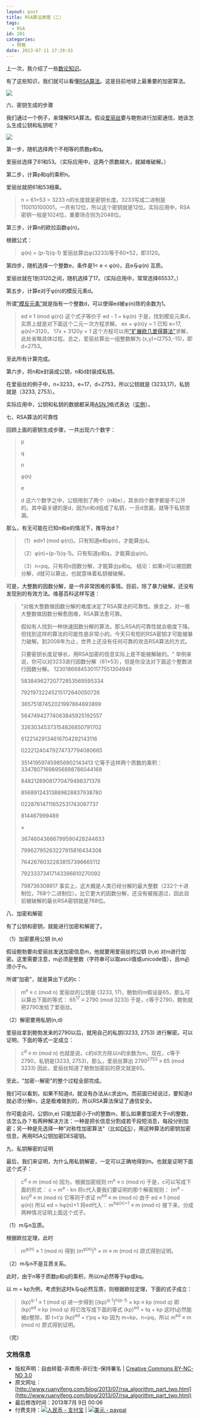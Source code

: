 ```yaml
---
layout: post
title: RSA算法原理（二）
tags:
  - RSA
id: 201
categories:
  - 转载
date: 2013-07-11 17:39:43
---
```


上一次，我介绍了一些[数论知识](http://www.ruanyifeng.com/blog/2013/06/rsa_algorithm_part_one.html)。

有了这些知识，我们就可以看懂[RSA算法](http://zh.wikipedia.org/wiki/RSA%E7%AE%97%E6%B3%95)。这是目前地球上最重要的加密算法。

![](http://image.beekka.com/blog/201307/bg2013070301.png)

六、密钥生成的步骤

我们通过一个例子，来理解RSA算法。假设[爱丽丝](http://zh.wikipedia.org/wiki/%E7%88%B1%E4%B8%BD%E4%B8%9D%E4%B8%8E%E9%B2%8D%E4%BC%AF)要与鲍勃进行加密通信，她该怎么生成公钥和私钥呢？

<!--more-->

![](http://image.beekka.com/blog/201307/bg2013070302.png)

第一步，随机选择两个不相等的质数p和q。

爱丽丝选择了61和53。（实际应用中，这两个质数越大，就越难破解。）

第二步，计算p和q的乘积n。

爱丽丝就把61和53相乘。
> n = 61×53 = 3233
n的长度就是密钥长度。3233写成二进制是110010100001，一共有12位，所以这个密钥就是12位。实际应用中，RSA密钥一般是1024位，重要场合则为2048位。

第三步，计算n的欧拉函数φ(n)。

根据公式：
> φ(n) = (p-1)(q-1)
爱丽丝算出φ(3233)等于60×52，即3120。

第四步，随机选择一个整数e，条件是1&lt; e &lt; φ(n)，且e与φ(n) 互质。

爱丽丝就在1到3120之间，随机选择了17。（实际应用中，常常选择65537。）

第五步，计算e对于φ(n)的模反元素d。

所谓["模反元素"](http://zh.wikipedia.org/wiki/%E6%A8%A1%E5%8F%8D%E5%85%83%E7%B4%A0)就是指有一个整数d，可以使得ed被φ(n)除的余数为1。
> ed ≡ 1 (mod φ(n))
这个式子等价于
> ed - 1 = kφ(n)
于是，找到模反元素d，实质上就是对下面这个二元一次方程求解。
> ex + φ(n)y = 1
已知 e=17, φ(n)=3120，
> 17x + 3120y = 1
这个方程可以用["扩展欧几里得算法"](http://zh.wikipedia.org/wiki/%E6%89%A9%E5%B1%95%E6%AC%A7%E5%87%A0%E9%87%8C%E5%BE%97%E7%AE%97%E6%B3%95)求解，此处省略具体过程。总之，爱丽丝算出一组整数解为 (x,y)=(2753,-15)，即 d=2753。

至此所有计算完成。

第六步，将n和e封装成公钥，n和d封装成私钥。

在爱丽丝的例子中，n=3233，e=17，d=2753，所以公钥就是 (3233,17)，私钥就是（3233, 2753）。

实际应用中，公钥和私钥的数据都采用[ASN.1](http://zh.wikipedia.org/zh-cn/ASN.1)格式表达（[实例](http://hi.baidu.com/mathack/item/d0ad4cc1514a3663f7c95da2)）。

七、RSA算法的可靠性

回顾上面的密钥生成步骤，一共出现六个数字：
> p
> 
>   q
> 
>   n
> 
>   φ(n)
> 
>   e
> 
>   d
这六个数字之中，公钥用到了两个（n和e），其余四个数字都是不公开的。其中最关键的是d，因为n和d组成了私钥，一旦d泄漏，就等于私钥泄漏。

那么，有无可能在已知n和e的情况下，推导出d？
> （1）ed≡1 (mod φ(n))。只有知道e和φ(n)，才能算出d。
> 
> 
> （2）φ(n)=(p-1)(q-1)。只有知道p和q，才能算出φ(n)。
> 
> 
> （3）n=pq。只有将n因数分解，才能算出p和q。
结论：如果n可以被因数分解，d就可以算出，也就意味着私钥被破解。

可是，大整数的因数分解，是一件非常困难的事情。目前，除了暴力破解，还没有发现别的有效方法。维基百科这样写道：
> "对极大整数做因数分解的难度决定了RSA算法的可靠性。换言之，对一极大整数做因数分解愈困难，RSA算法愈可靠。
> 
> 
> 假如有人找到一种快速因数分解的算法，那么RSA的可靠性就会极度下降。但找到这样的算法的可能性是非常小的。今天只有短的RSA密钥才可能被暴力破解。到2008年为止，世界上还没有任何可靠的攻击RSA算法的方式。
> 
> 
> 只要密钥长度足够长，用RSA加密的信息实际上是不能被解破的。"
举例来说，你可以对3233进行因数分解（61×53），但是你没法对下面这个整数进行因数分解。
> 12301866845301177551304949
> 
> 58384962720772853569595334
> 
> 79219732245215172640050726
> 
> 36575187452021997864693899
> 
> 56474942774063845925192557
> 
> 32630345373154826850791702
> 
> 61221429134616704292143116
> 
> 02221240479274737794080665
> 
> 351419597459856902143413
它等于这样两个质数的乘积：
> 33478071698956898786044169
> 
> 84821269081770479498371376
> 
> 85689124313889828837938780
> 
> 02287614711652531743087737
> 
> 814467999489
> 
> ×
> 
> 36746043666799590428244633
> 
> 79962795263227915816434308
> 
> 76426760322838157396665112
> 
> 79233373417143396810270092
> 
> 798736308917
事实上，这大概是人类已经分解的最大整数（232个十进制位，768个二进制位）。比它更大的因数分解，还没有被报道过，因此目前被破解的最长RSA密钥就是768位。

八、加密和解密

有了公钥和密钥，就能进行加密和解密了。

（1）加密要用公钥 (n,e)

假设鲍勃要向爱丽丝发送加密信息m，他就要用爱丽丝的公钥 (n,e) 对m进行加密。这里需要注意，m必须是整数（字符串可以取ascii值或unicode值），且m必须小于n。

所谓"加密"，就是算出下式的c：
> m<sup>e</sup> ≡ c (mod n)
爱丽丝的公钥是 (3233, 17)，鲍勃的m假设是65，那么可以算出下面的等式：
> 65<sup>17</sup> ≡ 2790 (mod 3233)
于是，c等于2790，鲍勃就把2790发给了爱丽丝。

（2）解密要用私钥(n,d)

爱丽丝拿到鲍勃发来的2790以后，就用自己的私钥(3233, 2753) 进行解密。可以证明，下面的等式一定成立：
> c<sup>d</sup> ≡ m (mod n)
也就是说，c的d次方除以n的余数为m。现在，c等于2790，私钥是(3233, 2753)，那么，爱丽丝算出
> 2790<sup>2753</sup> ≡ 65 (mod 3233)
因此，爱丽丝知道了鲍勃加密前的原文就是65。

至此，"加密--解密"的整个过程全部完成。

我们可以看到，如果不知道d，就没有办法从c求出m。而前面已经说过，要知道d就必须分解n，这是极难做到的，所以RSA算法保证了通信安全。

你可能会问，公钥(n,e) 只能加密小于n的整数m，那么如果要加密大于n的整数，该怎么办？有两种解决方法：一种是把长信息分割成若干段短消息，每段分别加密；另一种是先选择一种"对称性加密算法"（比如[DES](https://zh.wikipedia.org/wiki/%E8%B5%84%E6%96%99%E5%8A%A0%E5%AF%86%E6%A0%87%E5%87%86)），用这种算法的密钥加密信息，再用RSA公钥加密DES密钥。

九、私钥解密的证明

最后，我们来证明，为什么用私钥解密，一定可以正确地得到m。也就是证明下面这个式子：
> c<sup>d</sup> ≡ m (mod n)
因为，根据加密规则
> ｍ<sup>e</sup> ≡ c (mod n)
于是，c可以写成下面的形式：
> c = m<sup>e</sup> - kn
将c代入要我们要证明的那个解密规则：
> (m<sup>e</sup> - kn)<sup>d</sup> ≡ m (mod n)
它等同于求证
> m<sup>ed</sup> ≡ m (mod n)
由于
> ed ≡ 1 (mod φ(n))
所以
> ed = hφ(n)+1
将ed代入：
> m<sup>hφ(n)+1</sup> ≡ m (mod n)
接下来，分成两种情况证明上面这个式子。

（1）m与n互质。

根据欧拉定理，此时
> m<sup>φ(n)</sup> ≡ 1 (mod n)
得到
> (m<sup>φ(n)</sup>)<sup>h</sup> × m ≡ m (mod n)
原式得到证明。

（2）m与n不是互质关系。

此时，由于n等于质数p和q的乘积，所以m必然等于kp或kq。

以 m = kp为例，考虑到这时k与q必然互质，则根据欧拉定理，下面的式子成立：
> (kp)<sup>q-1</sup> ≡ 1 (mod q)
进一步得到
> [(kp)<sup>q-1</sup>]<sup>h(p-1)</sup> × kp ≡ kp (mod q)
即
> (kp)<sup>ed</sup> ≡ kp (mod q)
将它改写成下面的等式
> (kp)<sup>ed</sup> = tq + kp
这时t必然能被p整除，即 t=t'p
> (kp)<sup>ed</sup> = t'pq + kp
因为 m=kp，n=pq，所以
> m<sup>ed</sup> ≡ m (mod n)
原式得到证明。

（完）
<div>

### 文档信息

*   版权声明：自由转载-非商用-非衍生-保持署名 | [Creative Commons BY-NC-ND 3.0](http://creativecommons.org/licenses/by-nc-nd/3.0/deed.zh)
*   原文网址：[http://www.ruanyifeng.com/blog/2013/07/rsa_algorithm_part_two.html](http://www.ruanyifeng.com/blog/2013/07/rsa_algorithm_part_two.html)
*   最后修改时间：2013年7月 9日 00:06
*   付费支持：[![人民币 - 支付宝](http://www.ruanyifeng.com/blog/images/rmb_32.png "人民币")](https://me.alipay.com/ruanyf) | [![美元 - paypal](http://www.ruanyifeng.com/blog/images/dollar_32.png "美元")](https://www.paypal.com/cgi-bin/webscr?cmd=_xclick&amp;business=yifeng.ruan@gmail.com&amp;currency_code=USD&amp;amount=0.99&amp;return=http://www.ruanyifeng.com/thank.html&amp;item_name=Ruan%20YiFeng)
</div>